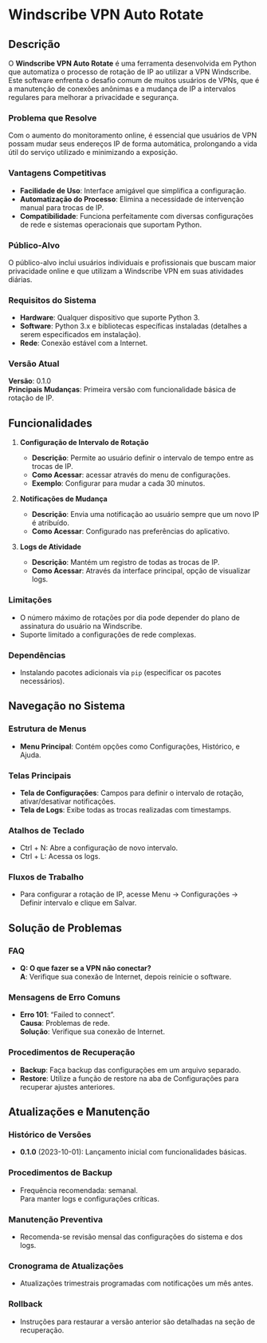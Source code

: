# Windscribe VPN Auto Rotate

## Descrição
O **Windscribe VPN Auto Rotate** é uma ferramenta desenvolvida em Python que automatiza o processo de rotação de IP ao utilizar a VPN Windscribe. Este software enfrenta o desafio comum de muitos usuários de VPNs, que é a manutenção de conexões anônimas e a mudança de IP a intervalos regulares para melhorar a privacidade e segurança.

### Problema que Resolve
Com o aumento do monitoramento online, é essencial que usuários de VPN possam mudar seus endereços IP de forma automática, prolongando a vida útil do serviço utilizado e minimizando a exposição.

### Vantagens Competitivas
- **Facilidade de Uso**: Interface amigável que simplifica a configuração.
- **Automatização do Processo**: Elimina a necessidade de intervenção manual para trocas de IP.
- **Compatibilidade**: Funciona perfeitamente com diversas configurações de rede e sistemas operacionais que suportam Python.

### Público-Alvo
O público-alvo inclui usuários individuais e profissionais que buscam maior privacidade online e que utilizam a Windscribe VPN em suas atividades diárias.

### Requisitos do Sistema
- **Hardware**: Qualquer dispositivo que suporte Python 3.
- **Software**: Python 3.x e bibliotecas específicas instaladas (detalhes a serem especificados em instalação).
- **Rede**: Conexão estável com a Internet.

### Versão Atual
**Versão**: 0.1.0  
**Principais Mudanças**: Primeira versão com funcionalidade básica de rotação de IP.


## Funcionalidades
1. **Configuração de Intervalo de Rotação**
   - **Descrição**: Permite ao usuário definir o intervalo de tempo entre as trocas de IP.
   - **Como Acessar**: acessar através do menu de configurações.
   - **Exemplo**: Configurar para mudar a cada 30 minutos.

2. **Notificações de Mudança**
   - **Descrição**: Envia uma notificação ao usuário sempre que um novo IP é atribuído.
   - **Como Acessar**: Configurado nas preferências do aplicativo.

3. **Logs de Atividade**
   - **Descrição**: Mantém um registro de todas as trocas de IP.
   - **Como Acessar**: Através da interface principal, opção de visualizar logs.

### Limitações
- O número máximo de rotações por dia pode depender do plano de assinatura do usuário na Windscribe.
- Suporte limitado a configurações de rede complexas.

### Dependências
- Instalando pacotes adicionais via `pip` (especificar os pacotes necessários).

## Navegação no Sistema
### Estrutura de Menus
- **Menu Principal**: Contém opções como Configurações, Histórico, e Ajuda.

### Telas Principais
- **Tela de Configurações**: Campos para definir o intervalo de rotação, ativar/desativar notificações.
- **Tela de Logs**: Exibe todas as trocas realizadas com timestamps.

### Atalhos de Teclado
- Ctrl + N: Abre a configuração de novo intervalo.
- Ctrl + L: Acessa os logs.

### Fluxos de Trabalho
- Para configurar a rotação de IP, acesse Menu -> Configurações -> Definir intervalo e clique em Salvar.

## Solução de Problemas
### FAQ
- **Q: O que fazer se a VPN não conectar?**  
  **A**: Verifique sua conexão de Internet, depois reinicie o software.

### Mensagens de Erro Comuns
- **Erro 101**: “Failed to connect”.  
  **Causa**: Problemas de rede.  
  **Solução**: Verifique sua conexão de Internet.

### Procedimentos de Recuperação
- **Backup**: Faça backup das configurações em um arquivo separado.
- **Restore**: Utilize a função de restore na aba de Configurações para recuperar ajustes anteriores.

## Atualizações e Manutenção
### Histórico de Versões
- **0.1.0** (2023-10-01): Lançamento inicial com funcionalidades básicas.

### Procedimentos de Backup
- Frequência recomendada: semanal.  
Para manter logs e configurações críticas.

### Manutenção Preventiva
- Recomenda-se revisão mensal das configurações do sistema e dos logs.

### Cronograma de Atualizações
- Atualizações trimestrais programadas com notificações um mês antes.

### Rollback
- Instruções para restaurar a versão anterior são detalhadas na seção de recuperação.